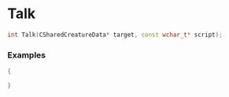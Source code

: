 # Talk
```cpp - C++
int Talk(CSharedCreatureData* target, const wchar_t* script);
```

### Examples
```cpp - C++
{

}
```
